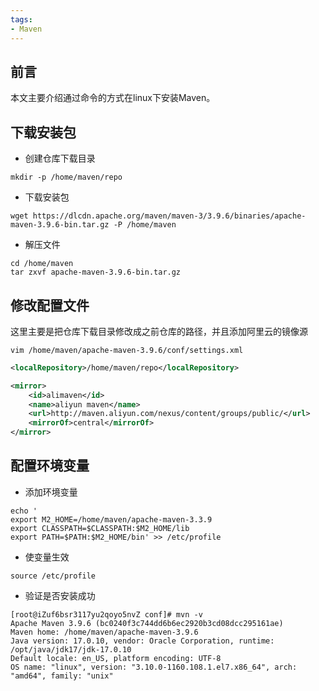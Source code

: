 ```yaml
---
tags:
- Maven
---
```


## 前言
本文主要介绍通过命令的方式在linux下安装Maven。

## 下载安装包

- 创建仓库下载目录

```shell
mkdir -p /home/maven/repo

```

- 下载安装包

```shell
wget https://dlcdn.apache.org/maven/maven-3/3.9.6/binaries/apache-maven-3.9.6-bin.tar.gz -P /home/maven

```

- 解压文件

```shell
cd /home/maven
tar zxvf apache-maven-3.9.6-bin.tar.gz

```

## 修改配置文件
这里主要是把仓库下载目录修改成之前仓库的路径，并且添加阿里云的镜像源

```shell
vim /home/maven/apache-maven-3.9.6/conf/settings.xml
```

```xml
<localRepository>/home/maven/repo</localRepository>
```

```xml
<mirror>
    <id>alimaven</id>
    <name>aliyun maven</name>
    <url>http://maven.aliyun.com/nexus/content/groups/public/</url>
    <mirrorOf>central</mirrorOf>
</mirror>
```



## 配置环境变量

- 添加环境变量

```shell
echo '
export M2_HOME=/home/maven/apache-maven-3.3.9
export CLASSPATH=$CLASSPATH:$M2_HOME/lib
export PATH=$PATH:$M2_HOME/bin' >> /etc/profile

```

- 使变量生效

```shell
source /etc/profile

```

- 验证是否安装成功

```shell
[root@iZuf6bsr3117yu2qoyo5nvZ conf]# mvn -v
Apache Maven 3.9.6 (bc0240f3c744dd6b6ec2920b3cd08dcc295161ae)
Maven home: /home/maven/apache-maven-3.9.6
Java version: 17.0.10, vendor: Oracle Corporation, runtime: /opt/java/jdk17/jdk-17.0.10
Default locale: en_US, platform encoding: UTF-8
OS name: "linux", version: "3.10.0-1160.108.1.el7.x86_64", arch: "amd64", family: "unix"

```

